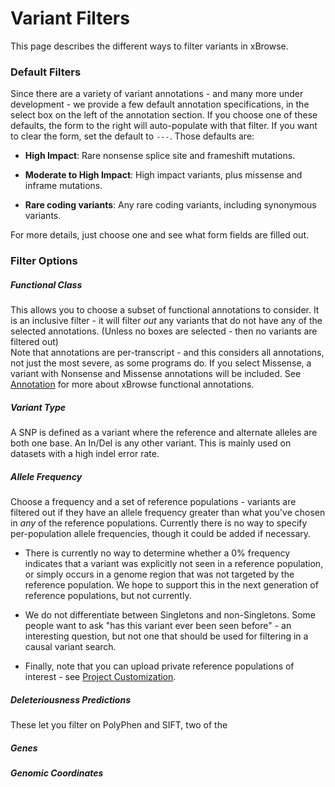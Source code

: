 Variant Filters
===

This page describes the different ways to filter variants in xBrowse.

### Default Filters

Since there are a variety of variant annotations - and many more under development -
we provide a few default annotation specifications, in the select box on the left of the annotation section.
If you choose one of these defaults, the form to the right will auto-populate with that filter.
If you want to clear the form, set the default to `---`. Those defaults are:

* **High Impact**: Rare nonsense splice site and frameshift mutations.

* **Moderate to High Impact**: High impact variants, plus missense and inframe mutations.

* **Rare coding variants**: Any rare coding variants, including synonymous variants.

For more details, just choose one and see what form fields are filled out.

### Filter Options

##### Functional Class

This allows you to choose a subset of functional annotations to consider.
It is an inclusive filter - it will filter *out* any variants that do not have any of the selected annotations.
(Unless no boxes are selected - then no variants are filtered out)<br>
Note that annotations are per-transcript - and this considers all annotations, not just the most severe, as some programs do.
If you select Missense, a variant with Nonsense and Missense annotations will be included.
See [Annotation](annotation) for more about xBrowse functional annotations.

##### Variant Type

A SNP is defined as a variant where the reference and alternate alleles are both one base.
An In/Del is any other variant.
This is mainly used on datasets with a high indel error rate.

##### Allele Frequency
Choose a frequency and a set of reference populations -
variants are filtered out if they have an allele frequency greater than what you've chosen in *any* of the reference populations.
Currently there is no way to specify per-population allele frequencies, though it could be added if necessary.

- There is currently no way to determine whether a 0% frequency indicates that a variant was explicitly not seen in a reference population,
or simply occurs in a genome region that was not targeted by the reference population.
We hope to support this in the next generation of reference populations, but not currently.

- We do not differentiate between Singletons and non-Singletons.
Some people want to ask "has this variant ever been seen before" -
an interesting question, but not one that should be used for filtering in a causal variant search.

- Finally, note that you can upload private reference populations of interest - see [Project Customization](project-customization).

##### Deleteriousness Predictions

These let you filter on PolyPhen and SIFT, two of the

##### Genes

##### Genomic Coordinates